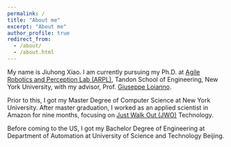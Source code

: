 ```yaml
---
permalink: /
title: "About me"
excerpt: "About me"
author_profile: true
redirect_from: 
  - /about/
  - /about.html
---
```


My name is Jiuhong Xiao. I am currently pursuing my Ph.D. at [Agile Robotics and Perception Lab (ARPL)](https://wp.nyu.edu/arpl/), Tandon School of Engineering, New York University, with my advisor, Prof. [Giuseppe Loianno](https://engineering.nyu.edu/faculty/giuseppe-loianno). 

Prior to this, I got my Master Degree of Computer Science at New York University. After master graduation, I worked as an applied scientist in Amazon for nine months, focusing on [Just Walk Out (JWO)](https://www.justwalkout.com/) Technology.

Before coming to the US, I got my Bachelor Degree of Engineering at Department of Automation at University of Science and Technology Beijing.
